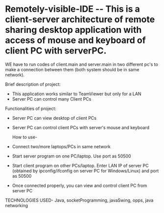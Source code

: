# Remotely-visible-IDE   -- This is a client-server architecture of remote sharing desktop application with access of mouse and keyboard of client PC with serverPC. 
WE have to run codes of client.main and server.main in two different pc's to make a connection between them (both system should be in same network). 

Brief description of project:
 - This application works similar  to TeamViewer but only for a LAN
- Server PC can control many Client PCs

Functionalities of project:
- Server PC can view desktop of client PCs
- Server PC can control client PCs with server's mouse and keyboard

  How to use-
- Connect two/more laptops/PCs in same network
- Start server program on one PC/laptop. Use port as 50500
- Start client program on other PCs/laptop. Enter LAN IP of server PC (obtained by ipconfig/ifconfig on server PC for Windows/Linux) and port as 50500
- Once connected properly, you can view and control client PC from server PC

TECHNOLOGIES USED- Java, socketProgramming, javaSwing, opps, java networking
